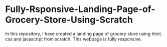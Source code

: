 # Fully-Rsponsive-Landing-Page-of-Grocery-Store-Using-Scratch
In this repository, I have created a landing page of grocery store using html, css and javascript from scratch. This webpage is fully responsive.
